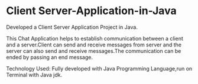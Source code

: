 # Client Server-Application-in-Java

Developed a Client Server Application Project in Java.

This Chat Application helps to establish communication between a client and a server.Client can send and receive messages from server and the server can also 
send and receive messages.The communication can be ended by passing an end message.

Technology Used: Fully developed with Java Programming Language,run on Terminal with Java jdk.
 
